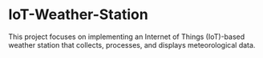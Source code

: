 # IoT-Weather-Station
This project focuses on implementing an Internet of Things (IoT)-based weather station that collects, processes, and displays meteorological data. 

